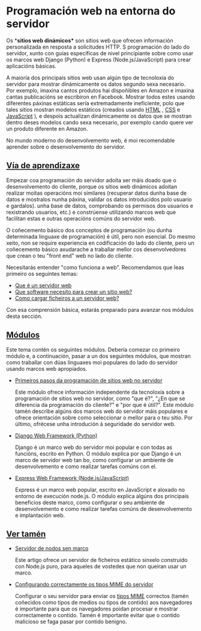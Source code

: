 # Programación web na entorna do servidor

Os ***sitios web dinámicos\***  son sitios web que ofrecen información personalizada en resposta a solicitudes HTTP. S programación do lado do servidor, xunto con guías específicas de nivel principiante sobre como usar os marcos web Django (Python) e Express (Node.js/JavaScript) para crear aplicacións básicas.

A maioría dos principais sitios web usan algún tipo de tecnoloxía do servidor para mostrar dinámicamente os datos segundo sexa necesario. Por exemplo, imaxina cantos produtos hai dispoñibles en Amazon e imaxina cantas publicacións se escribiron en Facebook. Mostrar todos estes usando diferentes páxinas estáticas sería extremadamente ineficiente, polo que tales sitios mostran modelos estáticos (creados usando [HTML](https://developer.mozilla.org/en-US/docs/Learn/HTML) , [CSS](https://developer.mozilla.org/en-US/docs/Learn/CSS) e [JavaScript](https://developer.mozilla.org/en-US/docs/Learn/JavaScript) ), e despois actualizan dinámicamente os datos que se mostran dentro deses modelos cando sexa necesario, por exemplo cando quere ver un produto diferente en Amazon.

No mundo moderno do desenvolvemento web, é moi recomendable aprender sobre o desenvolvemento do servidor.

## [Vía de aprendizaxe](https://developer.mozilla.org/en-US/docs/Learn/Server-side#learning_pathway)

Empezar coa programación do servidor adoita ser máis doado que o desenvolvemento do cliente, porque os sitios web dinámicos adoitan realizar moitas operacións moi similares (recuperar datos dunha base de datos e mostralos nunha páxina, validar os datos introducidos polo usuario e gardalos). unha base de datos, comprobando os permisos dos usuarios e rexistrando usuarios, etc.) e constrúense utilizando marcos web que facilitan estas e outras operacións comúns do servidor web.

O coñecemento básico dos conceptos de programación (ou dunha determinada linguaxe de programación) é útil, pero non esencial. Do mesmo xeito, non se require experiencia en codificación do lado do cliente, pero un coñecemento básico axudarache a traballar mellor cos desenvolvedores que crean o teu "front end" web no lado do cliente.

Necesitarás entender "como funciona a web". Recomendamos que leas primeiro os seguintes temas:

- [Que é un servidor web](https://developer.mozilla.org/en-US/docs/Learn/Common_questions/What_is_a_web_server)
- [Que software necesito para crear un sitio web?](https://developer.mozilla.org/en-US/docs/Learn/Common_questions/What_software_do_I_need)
- [Como cargar ficheiros a un servidor web?](https://developer.mozilla.org/en-US/docs/Learn/Common_questions/Upload_files_to_a_web_server)

Con esa comprensión básica, estarás preparado para avanzar nos módulos desta sección.

## [Módulos](https://developer.mozilla.org/en-US/docs/Learn/Server-side#modules)

Este tema contén os seguintes módulos. Debería comezar co primeiro módulo e, a continuación, pasar a un dos seguintes módulos, que mostran como traballar con dúas linguaxes moi populares do lado do servidor usando marcos web apropiados.

- [Primeiros pasos da programación de sitios web no servidor](https://developer.mozilla.org/en-US/docs/Learn/Server-side/First_steps)

  Este módulo ofrece información independente da tecnoloxía sobre a programación de sitios web no servidor, como "que é?", "¿En que se diferencia da programación do cliente?" e "por que é útil?". Este módulo tamén describe algúns dos marcos web do servidor máis populares e ofrece orientación sobre como seleccionar o mellor para o teu sitio. Por último, ofrécese unha introdución á seguridade do servidor web.

- [Django Web Framework (Python)](https://developer.mozilla.org/en-US/docs/Learn/Server-side/Django)

  Django é un marco web do servidor moi popular e con todas as funcións, escrito en Python. O módulo explica por que Django é un marco de servidor web tan bo, como configurar un ambiente de desenvolvemento e como realizar tarefas comúns con el.

- [Express Web Framework (Node.js/JavaScript)](https://developer.mozilla.org/en-US/docs/Learn/Server-side/Express_Nodejs)

  Express é un marco web popular, escrito en JavaScript e aloxado no entorno de execución node.js. O módulo explica algúns dos principais beneficios deste marco, como configurar o seu ambiente de desenvolvemento e como realizar tarefas comúns de desenvolvemento e implantación web.

## [Ver tamén](https://developer.mozilla.org/en-US/docs/Learn/Server-side#see_also)

- [Servidor de nodos sen marco](https://developer.mozilla.org/en-US/docs/Learn/Server-side/Node_server_without_framework)

  Este artigo ofrece un servidor de ficheiros estático sinxelo construído con Node.js puro, para aqueles de vostedes que non queiran usar un marco.

- [Configurando correctamente os tipos MIME do servidor](https://developer.mozilla.org/en-US/docs/Learn/Server-side/Configuring_server_MIME_types)

  Configurar o seu servidor para enviar os [tipos MIME](https://developer.mozilla.org/en-US/docs/Glossary/MIME_type) correctos (tamén coñecidos como tipos de medios ou tipos de contido) aos navegadores é importante para que os navegadores poidan procesar e mostrar correctamente o contido. Tamén é importante evitar que o contido malicioso se faga pasar por contido benigno.